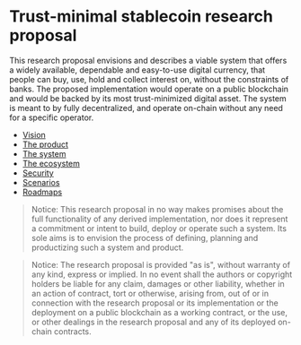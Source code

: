 # Trust-minimal stablecoin research proposal

This research proposal envisions and describes a viable system that offers a widely available, dependable and easy-to-use digital currency, that people can buy, use, hold and collect interest on, without the constraints of banks. The proposed implementation would operate on a public blockchain and would be backed by its most trust-minimized digital asset. The system is meant to by fully decentralized, and operate on-chain without any need for a specific operator.

- [Vision](./vision.md)
- [The product](./product.md)
- [The system](./system.md)
- [The ecosystem](./ecosystem.md)
- [Security](./security.md)
- [Scenarios](./scenarios.md)
- [Roadmaps](./roadmaps.md)

>Notice: This research proposal in no way makes promises about the full functionality of any derived implementation, nor does it represent a commitment or intent to build, deploy or operate such a system. Its sole aims is to envision the process of defining, planning and productizing such a system and product.

>Notice: The research proposal is provided "as is", without warranty of any kind, express or implied. In no event shall the authors or copyright holders be liable for any claim, damages or other liability, whether in an action of contract, tort or otherwise, arising from, out of or in connection with the research proposal or its implementation or the deployment on a public blockchain as a working contract, or the use, or other dealings in the research proposal and any of its deployed on-chain contracts.
